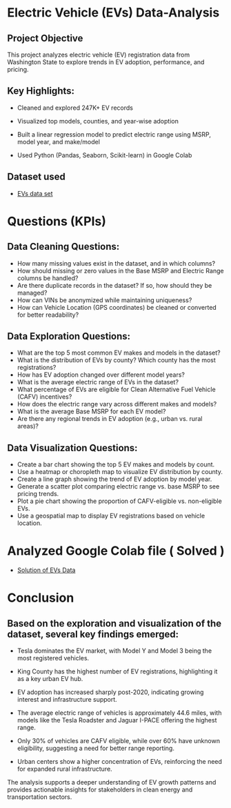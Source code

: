 # Electric Vehicle (EVs) Data-Analysis
## Project Objective
This project analyzes electric vehicle (EV) registration data from Washington State to explore trends in EV adoption, performance, and pricing.

## Key Highlights:

* Cleaned and explored 247K+ EV records

* Visualized top models, counties, and year-wise adoption

* Built a linear regression model to predict electric range using MSRP, model year, and make/model

* Used Python (Pandas, Seaborn, Scikit-learn) in Google Colab

## Dataset used
- <a href="https://drive.google.com/file/d/1-rmtaxZ058aHY-Yn6n09Tq2tbiXsxD8v/view?usp=sharing"> EVs data set</a>

# Questions (KPIs)
## Data Cleaning Questions:
 - How many missing values exist in the dataset, and in which columns?
 - How should missing or zero values in the Base MSRP and Electric Range columns be handled?
 - Are there duplicate records in the dataset? If so, how should they be managed?
 - How can VINs be anonymized while maintaining uniqueness?
 - How can Vehicle Location (GPS coordinates) be cleaned or converted for better readability?
 ## Data Exploration Questions:
 - What are the top 5 most common EV makes and models in the dataset?
 - What is the distribution of EVs by county? Which county has the most registrations?
 - How has EV adoption changed over different model years?
 - What is the average electric range of EVs in the dataset?
 - What percentage of EVs are eligible for Clean Alternative Fuel Vehicle (CAFV) incentives?
 - How does the electric range vary across different makes and models?
 - What is the average Base MSRP for each EV model?
 - Are there any regional trends in EV adoption (e.g., urban vs. rural areas)?
## Data Visualization Questions:
 - Create a bar chart showing the top 5 EV makes and models by count.
 - Use a heatmap or choropleth map to visualize EV distribution by county.
 - Create a line graph showing the trend of EV adoption by model year.
 - Generate a scatter plot comparing electric range vs. base MSRP to see pricing trends.
 - Plot a pie chart showing the proportion of CAFV-eligible vs. non-eligible EVs.
 - Use a geospatial map to display EV registrations based on vehicle location.

  # Analyzed Google Colab file ( Solved )
  - <a href = "https://github.com/SantoshKumar902/Electric-Vehicle-EVs-Data-Analysis/blob/main/EV_Data_Analysis%20(Solution).ipynb">Solution of EVs Data</a>
  # Conclusion
  ## Based on the exploration and visualization of the dataset, several key findings emerged:

- Tesla dominates the EV market, with Model Y and Model 3 being the most registered vehicles.

- King County has the highest number of EV registrations, highlighting it as a key urban EV hub.

- EV adoption has increased sharply post-2020, indicating growing interest and infrastructure support.

- The average electric range of vehicles is approximately 44.6 miles, with models like the Tesla Roadster and Jaguar I-PACE offering the highest range.

- Only 30% of vehicles are CAFV eligible, while over 60% have unknown eligibility, suggesting a need for better range reporting.

- Urban centers show a higher concentration of EVs, reinforcing the need for expanded rural infrastructure.

The analysis supports a deeper understanding of EV growth patterns and provides actionable insights for stakeholders in clean energy and transportation sectors.
